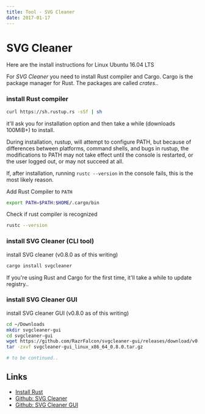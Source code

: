 ```yaml
---
title: Tool - SVG Cleaner
date: 2017-01-17 
---
```

# SVG Cleaner

Here are the install instructions for Linux Ubuntu 16.04 LTS

For _SVG Cleaner_ you need to install Rust compiler and Cargo. Cargo is the package manager for Rust. The packages are called _crates_..

### install Rust compiler

```bash
curl https://sh.rustup.rs -sSf | sh
```

it'll ask you for installation option and then take a while (downloads 100MiB+) to install.

During installation, rustup, will attempt to configure PATH, but because of differences between platforms, command shells, and bugs in rustup, the modifications to PATH may not take effect until the console is restarted, or the user logged out, or may not succeed at all.

If, after installation, running `rustc --version` in the console fails, this is the most likely reason.

Add Rust Compiler to `PATH`

```bash
export PATH=$PATH:$HOME/.cargo/bin
```

Check if rust compiler is recognized

```bash
rustc --version
```

### install SVG Cleaner (CLI tool)

install SVG cleaner (v0.8.0 as of this writing)

```bash
cargo install svgcleaner
```

If you're using Rust and Cargo for the first time, it'll take a while to update registry..

### install SVG Cleaner GUI

install SVG cleaner GUI (v0.8.0 as of this writing)

```bash
cd ~/Downloads
mkdir svgcleaner-gui
cd svgcleaner-gui
wget https://github.com/RazrFalcon/svgcleaner-gui/releases/download/v0.8.0/svgcleaner-gui_linux_x86_64_0.8.0.tar.gz
tar -zxvf svgcleaner-gui_linux_x86_64_0.8.0.tar.gz

# to be continued..
```


Links
---
- [Install Rust](https://www.rust-lang.org/en-US/install.html)
- [Github: SVG Cleaner](https://github.com/RazrFalcon/svgcleaner)
- [Github: SVG Cleaner GUI](https://github.com/RazrFalcon/svgcleaner-gui)